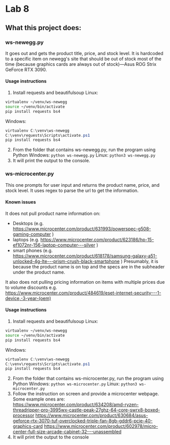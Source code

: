 # Lab 8
## What this project does:
### ws-newegg.py
It goes out and gets the product title, price, and stock level.
It is hardcoded to a specific item on newegg's site that should be out of stock most of the time (because graphics cards are always out of stock)—Asus ROG Strix GeForce RTX 3090.
#### Usage instructions
1. Install requests and beautifulsoup
Linux:
```bash
virtualenv ~/venv/ws-newegg
source ~/venv/bin/activate
pip install requests bs4
```
Windows:
```powershell
virtualenv C:\venv\ws-newegg
C:\venv\requests\Scripts\activate.ps1
pip install requests bs4
```
2. From the folder that contains ws-newegg.py, run the program using Python
Windows: ```python ws-newegg.py```
Linux: ```python3 ws-newegg.py```
3. It will print the output to the console.

### ws-microcenter.py
This one prompts for user input and returns the product name, price, and stock level.
It uses regex to parse the url to get the information.
#### Known issues
It does not pull product name information on:
 - Desktops (e.g. https://www.microcenter.com/product/631993/powerspec-g508-gaming-computer )
 - laptops (e.g. https://www.microcenter.com/product/623186/hp-15-ef1072nr-156-laptop-computer---silver )
 - smart phones (e.g. https://www.microcenter.com/product/618178/samsung-galaxy-a51-unlocked-4g-lte---prism-crush-black-smartphone )
 Presumably, it is because the product name is on top and the specs are in the subheader under the product name.

It also does not pulling pricing information on items with multiple prices due to volume discounts
 e.g. https://www.microcenter.com/product/484619/eset-internet-security---1-device,-3-year-(oem)

#### Usage instructions
1. Install requests and beautifulsoup
Linux:
```bash
virtualenv ~/venv/ws-newegg
source ~/venv/bin/activate
pip install requests bs4
```
Windows:
```powershell
virtualenv C:\venv\ws-newegg
C:\venv\requests\Scripts\activate.ps1
pip install requests bs4
```
2. From the folder that contains ws-microcenter.py, run the program using Python
Windows: ```python ws-microcenter.py```
Linux: ```python3 ws-microcenter.py```
3. Follow the instruction on screen and provide a microcenter webpage.
Some example ones are: 
    https://www.microcenter.com/product/634208/amd-ryzen-threadripper-pro-3995wx-castle-peak-27ghz-64-core-swrx8-boxed-processor
    https://www.microcenter.com/product/630684/asus-geforce-rtx-3070-tuf-overclocked-triple-fan-8gb-gddr6-pcie-40-graphics-card
    https://www.microcenter.com/product/602978/micro-center-full-size-arcade-cabinet-32---unassembled
4. It will print the output to the console